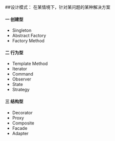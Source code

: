 ##设计模式： 在某情境下，针对某问题的某种解决方案  
#### 一 创建型  
* Singleton  
* Abstract Factory  
* Factory Method  

#### 二 行为型  

* Template Method  
* Iterator  
* Command  
* Observer  
* State  
* Strategy  

#### 三 结构型  

* Decorator  
* Proxy  
* Composite  
* Facade  
* Adapter